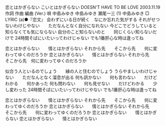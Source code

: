恋とはかぎらない
こいとはかぎらない
DOESN'T HAVE TO BE LOVE
2003.11.19
作詞  作曲  編曲 (Ver.)   唄
中島みゆき   中島みゆき   瀬尾一三 (1)
中島みゆき
□ LYRIC (a)●『恋文』
会わずにいる日が続く　なにか忘れた気がする
それがせつないわけじやない　　ただなんとなく自分になれない
今どこでどうしていると　　知らなくても気にならない
自分のこと知らないのと　　同じくらい知らないだけで
24時間そばにいたいってわけじゃない
でも1番肝心な時は逢ってね

恋とはかぎらない　　情とはかぎらない
それから先　　そこから先　　何に変わってゆくのだろうか
恋とはかぎらない　　情とはかぎらない
それから先　　そこから先　何に変わってゆくのだろうか

似合う人といるのでしょう　　縁の人と住むのでしょう
うらやましいわけじゃない　　ただなんとなく溜息が出る
何も訊かない　　何も言わない　　だけどわかる　　何かあった
何も問わない　　何も見せない　　だけどわかる　　少し変わった
24時間そばにいたいってわけじやない
でも1番肝心な時は逢ってね

恋とはかぎらない　　情とはかぎらない
それから先　　そこから先　　何に変わってゆくのだろうか
恋とはかぎらない　　情とはかぎらない
それから先　　そこから先　　何に変わってゆくのだろうか
恋とはかぎらない　　情とはかぎらない
恋とはかぎらない　　情とはかぎらない